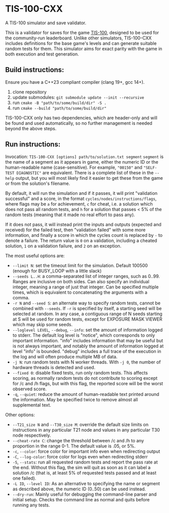 # TIS-100-CXX
A TIS-100 simulator and save validator.

This is a validator for saves for the game
[TIS-100](https://zachtronics.com/tis-100/), designed to be used for the 
community-run leaderboard. Unlike other simulators, TIS-100-CXX includes
definitions for the base game's levels and can generate suitable random tests
for them. This simulator aims for exact parity with the game in both execution
and test generation.

## Build instructions:

Ensure you have a C++23 compliant compiler (clang 19+, gcc 14+).

1. clone repository
2. update submodules: `git submodule update --init --recursive`
2. run `cmake -B "path/to/some/build/dir" -S .`
3. run `cmake --build "path/to/some/build/dir"`

TIS-100-CXX only has two dependencies, which are header-only and will be found
and used automatically, so no further management is needed beyond the above
steps.

## Run instructions:

Invocation:
`TIS-100-CXX [options] path/to/solution.txt segment`
`segment` is the name of a segment as it appears in game, either the numeric ID
or the human-readable name (case-sensitive). For example, `"00150"` and
`"SELF-TEST DIAGNOSTIC"` are equivalent. There is a complete list of these in
the `--help` output, but you will most likely find it easier to get these from
the game or from the solution's filename. 

By default, it will run the simulation and if it passes, it will print
"validation successful" and a score, in the format 
`cycles/nodes/instructions/flags`, where flags may be `a` for achievement,
`c` for cheat, i.e. a solution which does not pass all random tests,
and `h` for a solution that passes < 5% of the random tests
(meaning that it made no real effort to pass any).

If it does not pass, it will instead print the inputs and outputs
(expected and received) for the failed test, then
"validation failed" with some more information, and finally a score in which
the cycles count is replaced by `-` to denote a failure. The return value is `0`
on a validation, including a cheated solution, `1` on a validation failure,
and `2` on an exception.

The most useful options are:
- `--limit N`: set the timeout limit for the simulation. Default 100500 (enough
  for BUSY_LOOP with a little slack)
- `--seeds L..H`: a comma-separated list of integer ranges, such as 0..99.
  Ranges are inclusive on both sides. Can also specify an individual integer,
  meaning a range of just that integer. Can be specified multiple times, which
  is equivalent to concatenating the arguments with a comma.
- `-r N` and `--seed S`: an alternate way to specify random tests, cannot be
  combined with `--seeds`. If `-r` is specified by itself, a starting seed will
  be selected at random. In any case, a contiguous range of N seeds starting at
  S will be used for random tests, except for EXPOSURE MASK VIEWER which may
  skip some seeds.
- `--loglevel LEVEL`, `--debug`, `--info`: set the amount of information logged
  to stderr. The default log level is "notice", which corresponds to only
  important information. "info" includes information that may be useful but is
  not always important, and notably the amount of information logged at level
  "info" is bounded. "debug" includes a full trace of the execution in the
  log and will often produce multiple MB of data.
- `-j N`: run random tests with N worker threads. With `-j 0`, the number of
  hardware threads is detected and used.
- `--fixed 0`: disable fixed tests, run only random tests. This affects scoring,
  as normally random tests do not contribute to scoring except for /c and /h
  flags, but with this flag, the reported score will be the worst observed
  score.
- `-q`, `--quiet`: reduce the amount of human-readable text printed around the
  information. May be specified twice to remove almost all supplemental text.
  
Other options:
- `--T21_size N` and `--T30_size M`: override the default size limits on
  instructions in any particular T21 node and values in any particular T30 node
  respectively.
- `--cheat-rate C`: change the threshold between /c and /h to any proportion in
  the range 0-1. The default value is .05, or 5%.
- `-c`, `--color`: force color for important info even when redirecting output
- `-C`, `--log-color`: force color for logs even when redirecting stderr
- `-S`, `--stats`: run all requested random tests and report the pass rate at
  the end. Without this flag, the sim will quit as soon as it can label a
  solution /c (that is, at least 5% of requested tests passed and at least one
  failed).
- `-L ID`, `--level ID`: As an alternative to specifying the name or segment as
  described above, the numeric ID (0..50) can be used instead.
- `--dry-run`: Mainly useful for debugging the command-line parser and initial
  setup. Checks the command line as normal and quits before running any tests.
